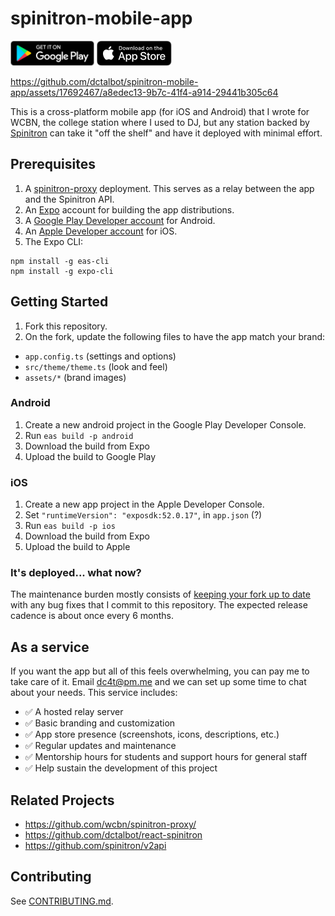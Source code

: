 # spinitron-mobile-app

<div style="display:inline">
<a href="https://play.google.com/store/apps/details?id=org.wcbn"><img alt="Get it on Google Play" title="Google Play" src="docs/play-store.png" height="40"></a>
<a href="https://apps.apple.com/us/app/wcbn-fm/id6497486716"><img alt="Download on the App Store" title="App Store" src="docs/app-store.svg" height="40"></a>
</div>

<br />

https://github.com/dctalbot/spinitron-mobile-app/assets/17692467/a8edec13-9b7c-41f4-a914-29441b305c64

This is a cross-platform mobile app (for iOS and Android) that I wrote for WCBN, the college station where I used to DJ, but any station backed by [Spinitron](https://spinitron.com/) can take it "off the shelf" and have it deployed with minimal effort.

## Prerequisites

1. A [spinitron-proxy](https://github.com/wcbn/spinitron-proxy) deployment. This serves as a relay between the app and the Spinitron API.
2. An [Expo](https://expo.dev/) account for building the app distributions.
3. A [Google Play Developer account](https://play.google.com) for Android.
4. An [Apple Developer account](https://developer.apple.com) for iOS.
5. The Expo CLI:

```
npm install -g eas-cli
npm install -g expo-cli
```

## Getting Started

1. Fork this repository.
2. On the fork, update the following files to have the app match your brand:

- `app.config.ts` (settings and options)
- `src/theme/theme.ts` (look and feel)
- `assets/*` (brand images)

### Android

1. Create a new android project in the Google Play Developer Console.
1. Run `eas build -p android`
1. Download the build from Expo
1. Upload the build to Google Play

### iOS

1. Create a new app project in the Apple Developer Console.
1. Set `"runtimeVersion": "exposdk:52.0.17"`, in `app.json` (?)
1. Run `eas build -p ios`
1. Download the build from Expo
1. Upload the build to Apple

### It's deployed... what now?

The maintenance burden mostly consists of [keeping your fork up to date](https://gist.github.com/CristinaSolana/1885435) with any bug fixes that I commit to this repository. The expected release cadence is about once every 6 months.

## As a service

If you want the app but all of this feels overwhelming, you can pay me to take care of it. Email [dc4t@pm.me](mailto:dc4t@pm.me) and we can set up some time to chat about your needs. This service includes:

- ✅ A hosted relay server
- ✅ Basic branding and customization
- ✅ App store presence (screenshots, icons, descriptions, etc.)
- ✅ Regular updates and maintenance
- ✅ Mentorship hours for students and support hours for general staff
- ✅ Help sustain the development of this project

## Related Projects

- https://github.com/wcbn/spinitron-proxy/
- https://github.com/dctalbot/react-spinitron
- https://github.com/spinitron/v2api

## Contributing

See [CONTRIBUTING.md](CONTRIBUTING.md).
